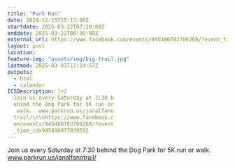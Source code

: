 ```yaml
---
title: "Park Run"
date: 2024-12-15T15:13:00Z
startdate: 2025-03-22T07:30:00Z
enddate: 2025-03-22T08:30:00Z
external_url: https://www.facebook.com/events/945486783706268/?event_time_id=945486877039592
layout: post
location: 
feature-img: "assets/img/big-trail.jpg"
lastmod: 2025-03-03T17:14:57Z
outputs:
  - html
  - calendar
ICSDescription: |+2
  Join us every Saturday at 7:30 b  ehind the Dog Park for 5K run or   walk.  www.parkrun.us/janalfano  trail/\n\nhttps://www.facebook.c  om/events/945486783706268/?event  _time_id=945486877039592
---
```


Join us every Saturday at 7&#58;30 behind the Dog Park for 5K run or walk.  www.parkrun.us/janalfanotrail/<br>
  <br>
  

